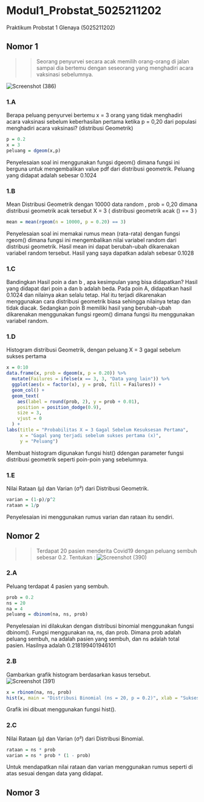 # Modul1_Probstat_5025211202
Praktikum Probstat 1 Glenaya (5025211202)

## Nomor 1
>> Seorang penyurvei secara acak memilih orang-orang di jalan sampai dia bertemu dengan seseorang yang menghadiri acara vaksinasi sebelumnya. 

![Screenshot (386)](https://user-images.githubusercontent.com/114491445/195337470-379ae141-2c70-4594-b67d-d751cddadc16.png)

### 1.A
Berapa peluang penyurvei bertemu x = 3 orang yang tidak menghadiri acara vaksinasi  sebelum keberhasilan pertama ketika p = 0,20 dari populasi menghadiri acara vaksinasi? (distribusi Geometrik)
```R 
p = 0.2
x = 3
peluang = dgeom(x,p)
```
Penyelesaian soal ini menggunakan fungsi dgeom() dimana fungsi ini berguna untuk mengembalikan value pdf dari distribusi geometrik. Peluang yang didapat adalah sebesar 0.1024

### 1.B
Mean Distribusi Geometrik dengan 10000 data random , prob = 0,20 dimana distribusi geometrik acak tersebut X = 3 ( distribusi geometrik acak () == 3 )
```R
mean = mean(rgeom(n = 10000, p = 0.20) == 3)
```
Penyelesaian soal ini memakai rumus mean (rata-rata) dengan fungsi rgeom() dimana fungsi ini mengembalikan nilai variabel random dari distribusi geometrik. Hasil mean ini dapat berubah-ubah dikarenakan variabel random tersebut. Hasil yang saya dapatkan adalah sebesar 0.1028

### 1.C
Bandingkan Hasil poin a dan b , apa kesimpulan yang bisa didapatkan?
Hasil yang didapat dari poin a dan b adalah beda. Pada poin A, didapatkan hasil 0.1024 dan nilainya akan selalu tetap. Hal itu terjadi dikarenakan menggunakan cara distribusi geometrik biasa sehingga nilainya tetap dan tidak diacak. Sedangkan poin B memiliki hasil yang berubah-ubah dikarenakan menggunakan fungsi rgeom() dimana fungsi itu menggunakan variabel random.

### 1.D
Histogram distribusi Geometrik, dengan peluang X = 3 gagal sebelum sukses pertama
```R
x = 0:10
data.frame(x, prob = dgeom(x, p = 0.20)) %>%
  mutate(Failures = ifelse(x == 3, 3, "Data yang lain")) %>%
  ggplot(aes(x = factor(x), y = prob, fill = Failures)) +
  geom_col() + 
  geom_text(
    aes(label = round(prob, 2), y = prob + 0.01),
    position = position_dodge(0.9),
    size = 3,
    vjust = 0
  ) +
labs(title = "Probabilitas X = 3 Gagal Sebelum Kesuksesan Pertama",
     x = "Gagal yang terjadi sebelum sukses pertama (x)",
     y = "Peluang")
 ```
Membuat histogram digunakan fungsi hist() ddengan parameter fungsi distribusi geometrik seperti poin-poin yang sebelumnya.

### 1.E
Nilai Rataan (μ) dan Varian (σ²) dari Distribusi Geometrik.
```R
varian = (1-p)/p^2
rataan = 1/p
```
Penyelesaian ini menggunakan rumus varian dan rataan itu sendiri.


## Nomor 2
>> Terdapat 20 pasien menderita Covid19 dengan peluang sembuh sebesar 0.2. Tentukan :
![Screenshot (390)](https://user-images.githubusercontent.com/114491445/195352447-fc2e6e86-fdb2-4916-9f95-e49ccf4a42aa.png)

### 2.A
Peluang terdapat 4 pasien yang sembuh.
```R
prob = 0.2
ns = 20
na = 4
peluang = dbinom(na, ns, prob)
```
Penyelesaian ini dilakukan dengan distribusi binomial menggunakan fungsi dbinom(). Fungsi menggunakan na, ns, dan prob. Dimana prob adalah peluang sembuh, na adalah pasien yang sembuh, dan ns adalah total pasien. Hasilnya adalah 0.218199401946101

### 2.B
Gambarkan grafik histogram berdasarkan kasus tersebut.
![Screenshot (391)](https://user-images.githubusercontent.com/114491445/195353038-ca2582d1-ca32-49fa-9629-b11574cf9f8d.png)
```R
x = rbinom(na, ns, prob)
hist(x, main = "Distribusi Binomial (ns = 20, p = 0.2)", xlab = "Sukses", ylab = "Probabilitas")
```
Grafik ini dibuat menggunakan fungsi hist().

### 2.C
Nilai Rataan (μ) dan Varian (σ²) dari Distribusi Binomial.
```R
rataan = ns * prob
varian = ns * prob * (1 - prob)
```
Untuk mendapatkan nilai rataan dan varian menggunakan rumus seperti di atas sesuai dengan data yang didapat.


## Nomor 3















